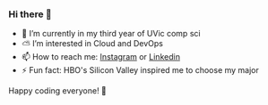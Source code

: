 ### Hi there 👋 

- 🔭 I’m currently in my third year of UVic comp sci
- ⛅️ I’m interested in Cloud and DevOps
- 📫 How to reach me: [Instagram](https://instagram.com/olivia.choii_?igshid=OGQ5ZDc2ODk2ZA==) or [Linkedin](https://www.linkedin.com/in/oliviachoi612/)
- ⚡ Fun fact: HBO's Silicon Valley inspired me to choose my major

Happy coding everyone! 🩵

